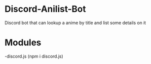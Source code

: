 # Discord-Anilist-Bot
  Discord bot that can lookup a anime by title and list some details on it


# Modules
  -discord.js (npm i discord.js)


